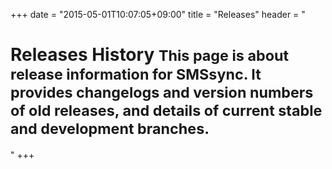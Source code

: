 +++
date = "2015-05-01T10:07:05+09:00"
title = "Releases"
header = "<h1>Releases History <small>This page is about release information for SMSsync. It provides changelogs and version numbers of old releases, and details of current stable and development branches.</small></h1>"
+++
